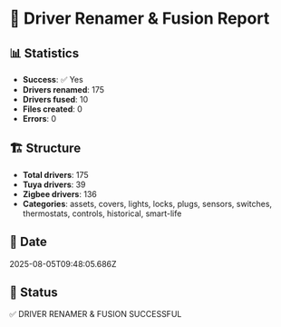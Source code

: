 # 🔄 Driver Renamer & Fusion Report

## 📊 Statistics
- **Success**: ✅ Yes
- **Drivers renamed**: 175
- **Drivers fused**: 10
- **Files created**: 0
- **Errors**: 0

## 🏗️ Structure
- **Total drivers**: 175
- **Tuya drivers**: 39
- **Zigbee drivers**: 136
- **Categories**: assets, covers, lights, locks, plugs, sensors, switches, thermostats, controls, historical, smart-life

## 📅 Date
2025-08-05T09:48:05.686Z

## 🎯 Status
✅ DRIVER RENAMER & FUSION SUCCESSFUL
